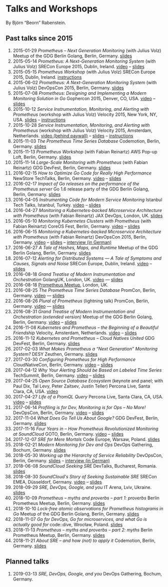 # Talks and Workshops

By Björn “Beorn” Rabenstein.

## Past talks since 2015

1. 2015-01-29 _Prometheus – Next Generation Monitoring_ (with Julius Volz)
   Meetup of the GDG Berlin Golang, Berlin,
   Germany. [slides](https://docs.google.com/presentation/d/1bgN0PpmHZ1P7DMWCLvUD2Fd17tb_n_BWLwOX7LNJrMA/edit?usp=sharing)
1. 2015-05-14 _Prometheus: A Next-Generation Monitoring System_ (with Julius
   Volz) SRECon Europe 2015, Dublin,
   Ireland. [video](https://www.usenix.org/conference/srecon15europe/program/presentation/rabenstein)
   –
   [slides](https://docs.google.com/presentation/d/1Wokf8lWaFWPfLeTjErVeiCfBb7uhluehkEndZCj__8k/edit?usp=sharing)
1. 2015-05-15 _Prometheus Workshop_ (with Julius Volz) SRECon Europe 2015,
   Dublin, Ireland. [instructions](https://goo.gl/AdnkCw)
1. 2015-06-02 _Prometheus: A Next-Generation Monitoring System_ (with Julius
   Volz) DevOpsCon 2015, Berlin,
   Germany. [slides](https://docs.google.com/presentation/d/1opLc6hBejepHPGC7p_0MDOjgyYfMRMkmk3wSXjJW-ME/edit?usp=sharing)
1. 2015-07-08 _Prometheus: Designing and Implementing a Modern Monitoring
   Solution in Go_ Gophercon 2015, Denver, CO,
   USA. [video](https://www.youtube.com/watch?v=1V7eJ0jN8-E) –
   [slides](https://docs.google.com/presentation/d/1T_wdd2KGOPEBhHN6ubendIi87RhtadHOOSAwK0M-Exs/edit?usp=sharing)
1. 2015-10-12 _Service Instrumentation, Monitoring, and Alerting with
   Prometheus_ (workshop with Julius Volz) Velocity 2015, New York, NY,
   USA. [slides](https://docs.google.com/presentation/d/1TyWHb1Ia7PiMNmdhDTr3Lma9qyIWm4M-JM5DuQpV168/edit?usp=sharing)
   – [instructions](https://github.com/juliusv/prometheus_workshop)
1. 2015-10-28 _Service Instrumentation, Monitoring, and Alerting with
   Prometheus_ (workshop with Julius Volz) Velocity 2015, Amsterdam,
   Netherlands. [video (behind paywall)](https://player.oreilly.com/videos/9781491928042)
   –
   [slides](https://docs.google.com/presentation/d/1TyWHb1Ia7PiMNmdhDTr3Lma9qyIWm4M-JM5DuQpV168/edit?usp=sharing)
   – [instructions](https://github.com/juliusv/prometheus_workshop)
1. 2015-11-03 _The Prometheus Time Series Database_ Codemotion, Berlin,
   Germany. [slides](https://docs.google.com/presentation/d/1lErYXD6g81pcwkNNQY06liIREjuUa85LDiBzhyttqLs/edit?usp=sharing)
1. 2015-11-13 _Prometheus Workshop_ (with Fabian Reinartz) AWS Pop-up Loft,
   Berlin, Germany. [slides](https://docs.google.com/presentation/d/1xjkFsIV-wlwUx4mU7I6Z1534-dePX15XjBCLXzNFT-o/edit?usp=sharing)
1. 2015-11-14 _Large-Scale Monitoring with Prometheus_ (with Fabian Reinartz)
   GDG DevFest, Berlin,
   Germany. [slides](https://docs.google.com/presentation/d/1bCh52rQR5fUSvTWOVPv5OYwzF3QWQ4opzgsJHy2C4rw/edit?usp=sharing)
1. 2016-02-15 _How to Optimize Go Code for Really High Performance_ NewStore
   TechTalks, Berlin,
   Germany. [video](https://www.youtube.com/watch?v=ZuQcbqYK0BY) –
   [slides](https://docs.google.com/presentation/d/1Zu0BdbhMRar7ycEwDi8jepGokTXTDXlKFf7C13tusuI/edit?usp=sharing)
1. 2016-02-17 _Impact of Go releases on the performance of the Prometheus
   server_ Go 1.6 release party of the GDG Berlin Golang, Berlin,
   Germany. [slides](https://docs.google.com/presentation/d/1qZlving4s726VWNfKBDDiWlQwOtM12_Pg7DK7VDJIxQ/edit?usp=sharing)
1. 2016-04-05 _Instrumenting Code for Modern Service Monitoring_ Istanbul Tech
   Talks, Istanbul, Turkey. [video](https://www.youtube.com/watch?v=ChXbplvyTqk) – [slides](https://docs.google.com/presentation/d/1zk7YDR1r4FqjrP7Z69Vk0H4uWiALOorjfFtUMuA3rdc/edit?usp=sharing)
1. 2016-04-27 _Monitoring a Kubernetes-backed Microservice Architecture with
   Prometheus_ (with Fabian Reinartz) JAX DevOps, London,
   UK. [slides](https://docs.google.com/presentation/d/12kdCqW0w1uNE81BXV79LTlWyBhuCzbi9yHr1zS8RUi4/edit?usp=sharing)
1. 2016-05-10 _Monitoring Kubernetes Clusters with Prometheus_ (with Fabian
   Reinartz) CoreOS Fest, Berlin,
   Germany. [video](https://www.youtube.com/watch?v=8bIxBtJQBzQ) – [slides](https://docs.google.com/presentation/d/1UgwbdB-cDqxBmjVQj4sSVQ5rNCL-M-F0l7Uy-hiy00Q/edit?usp=sharing)
1. 2016-06-15 _Monitoring a Kubernetes-backed Microservice Architecture with
   Prometheus_ (with Fabian Reinartz) DevOpsCon 2015, Berlin,
   Germany. [video](https://www.youtube.com/watch?v=HnN_HEwo3VY) – [slides](https://docs.google.com/presentation/d/1D-enDvx66pV0uHP2_5ey5-XSu9mZqVym3MukHz-Q8J8/edit?usp=sharing) – [interview (in German)](https://jaxenter.de/microservices-interview-soundcloud-43191)
1. 2016-06-27 _A Tale of Hashes, Maps, and Runtime_ Meetup of the GDG Berlin
   Golang, Berlin,
   Germany. [slides](https://docs.google.com/presentation/d/1zGtJFPd1PaJ-dMB_b_RtjyFLLeEtrG2UaZhUEQYXcAs/edit?usp=sharing)
1. 2016-07-12 _Alerting for Distributed Systems — A Tale of Symptoms and
   Causes, Signals and Noise_ SRECon Europe, Dublin,
   Ireland. [video](https://www.usenix.org/conference/srecon16europe/program/presentation/rabenstein) – [slides](https://docs.google.com/presentation/d/1vtmOfrVbIYdc-IctePjF6-4hQd9VyN21ZDylQeFWlpA/edit?usp=sharing)
1. 2016-08-18 _Grand Treatise of Modern Instrumentation and Orchestration_
   GolangUK, London, UK. [video](https://www.youtube.com/watch?v=HkEZ1LJ7kzQ&list=PLDWZ5uzn69eyh791ZTkEA9OaTxVpGY8_g) — [slides](https://docs.google.com/a/soundcloud.com/presentation/d/1GjpaIoS5VxmS5SwUAp7zH3aq6v8dGWutofLvJEdmcOw/edit?usp=sharing)
1. 2016-08-18 [Prometheus Meetup](http://www.meetup.com/Prometheus-London/events/232832512/), London, UK.
1. 2016-08-25 _The Prometheus Time Series Database_ PromCon, Berlin,
   Germany. [video](https://www.youtube.com/watch?v=HbnGSNEjhUc) — [slides](https://docs.google.com/presentation/d/1TMvzwdaS8Vw9MtscI9ehDyiMngII8iB_Z5D4QW4U4ho/edit?usp=sharing)
1. 2016-08-26 _Plural of Prometheus_ (lightning talk) PromCon, Berlin,
   Germany. [video](https://www.youtube.com/watch?v=B_CDeYrqxjQ) — [slides](https://docs.google.com/presentation/d/1-Bp7wcUmj6WHCBNLK75nnaX7iwE-8LnobB5a_mrY644/edit?usp=sharing)
1. 2016-08-31 _Grand Treatise of Modern Instrumentation and Orchestration
   (extended version)_ Meetup of the GDG Berlin Golang, Berlin,
   Germany. [video](https://youtu.be/OwObdHKN-W0?t=5441) – [slides](https://docs.google.com/a/soundcloud.com/presentation/d/1GjpaIoS5VxmS5SwUAp7zH3aq6v8dGWutofLvJEdmcOw/edit?usp=sharing)
1. 2016-11-08 _Kubernetes and Prometheus – the Beginning of a Beautiful
   Friendship_ Velocity, Amsterdam, Netherlands. [video](https://www.oreilly.com/learning/kubernetes-and-prometheus-the-beginning-of-a-beautiful-friendship) – [slides](https://docs.google.com/presentation/d/1Ad-Q8752SJmgXsNnSn9RFQP7Kn0kPEt27nDNKDKi9x4/edit?usp=sharing)
1. 2016-11-12 _Kubernetes and Prometheus – Cloud Natives United_ GDG DevFest, Berlin, Germany. [slides](https://docs.google.com/presentation/d/1Mzso-prudoCsVbZnsM7_Oq7b_Suin3qjclfmxDdstUA/edit?usp=sharing)
1. 2017-02-03 _What Makes Prometheus a “Next Generation” Monitoring System?_ DESY Zeuthen, Germany. [slides](https://docs.google.com/presentation/d/1yZF8bdjlf8DzLLRmHffgSMv2-mwGWnfsVyIy5MnSxaA/edit?usp=sharing)
1. 2017-03-30 _Configuring Prometheus for High Performance_ CloudNativeCon, Berlin, Germany. [video](https://www.youtube.com/watch?v=hPC60ldCGm8) – [slides](https://docs.google.com/presentation/d/1ewoVTB7BAQWd5xFsibTH5VlS47SPsjKCRRGos4o1crk/edit?usp=sharing)
1. 2017-04-12 _Why Your Alerting Should be Based on Labeled Time Series_ TechSummit, Berlin, Germany. [video](https://youtu.be/-oupSWjLmRc) – [slides](https://docs.google.com/presentation/d/1ke1bkF0EnVsJiE18OoNl1vu3cbc9-bqSH4oMEUxtDd0/edit?usp=sharing)
1. 2017-04-25 _Open Source Database Ecosystem_ (keynote and panel; with Paul Dix, Tal Levy, Peter Zaitsev, Justin Teller) Percona Live, Santa Clara, CA, USA. [video](https://youtu.be/7-vlmsWtGHc?t=1119)
1. 2017-04-27 _Life of a PromQL Query_ Percona Live, Santa Clara, CA, USA. [video](https://www.youtube.com/watch?v=evPYwNzoltU) – [slides](https://docs.google.com/presentation/d/12aiveDqUe_f390juSML0XKCCP0_Zyzvs6GWr4QoTAis/edit?usp=sharing)
1. 2017-06-14 _Profiling is for Dev, Monitoring is for Ops – No More!_ DevOpsCon, Berlin, Germany. [video](https://www.youtube.com/watch?v=JcOfGQPSW6E) – [slides](https://docs.google.com/presentation/d/1zNPFqueQTnt_PdfIYFhRQwpCym7AYin9PmdF7qJhs2s/edit?usp=sharing)
1. 2017-11-04 _What Does Go Tell Us About Google?_ GDG DevFest, Berlin, Germany. [slides](https://docs.google.com/presentation/d/1rn0WeynIHytCRseGBK7dZmq6o7zHSAtq8jOG_nJEvxg/edit?usp=sharing)
1. 2017-11-16 _Four Years in – How Prometheus Revolutionized Monitoring at SoundCloud_ GOTO, Berlin, Germany. [video](https://www.youtube.com/watch?v=hhZrOHKIxLw) – [slides](https://docs.google.com/presentation/d/1oXxB-nPIG5i9F7rKKfUyNnfepytsb4ytCrg_hWe4Lcs/edit?usp=sharing)
1. 2017-12-07 _SRE for Mere Mortals_ Code Europe, Warsaw, Poland. [slides](https://docs.google.com/presentation/d/1k_fuTlza1dyWnXG40FReCrtmbvCwTuanbCWKIDXC8s4/edit?usp=sharing)
1. 2018-02-21 _Modern Monitoring for Dev and Ops_ DevOps Gathering, Bochum, Germany. [slides](https://docs.google.com/presentation/d/1x7nHYRkdvuKUdcCa66rFFyk6PROVbCJnknI0mpcgZuE/edit?usp=sharing)
1. 2018-05-30 _Working up the Hierarchy of Service Reliability_ DevOpsCon, Berlin, Germany. [slides](https://docs.google.com/presentation/d/1nXc2O3QmY-3BySMpld14Ri3GSGKg3S85BI55iN_NqGs/edit?usp=sharing) – [interview (in German)](https://jaxenter.de/site-reliability-engineering-interview-78032)
1. 2018-06-08 _SoundCloud Seeking SRE_ DevTalks, Bucharest, Romania. [slides](https://docs.google.com/presentation/d/1qv_4V4WIC1e6Y1WiX1ozBbwumewkemH0So7VNAJaZJE/edit?usp=sharing)
1. 2018-08-30 _SoundCloud's Story of Seeking Sustainable SRE_ SRECon EMEA, Düsseldorf, Germany. [video](https://www.usenix.org/conference/srecon18europe/presentation/rabenstein) – [slides](https://docs.google.com/presentation/d/1Z_LsHYeFXJrBOPxjXHuTC069BLvvLb9I1kfED8QCGfQ/edit?usp=sharing)
1. 2018-09-29 _SRE, DevOps, Google, and you_ IT Arena, Lviv, Ukraine. [slides](https://docs.google.com/presentation/d/1OJwYwEFk1RlDSHL2swiVFy1cS2LNwFe_itDXQA6PEZU/edit?usp=sharing)
1. 2018-10-09 _Prometheus – myths and proverbs – part 1: proverbs_ Berlin Prometheus Meetup, Berlin, Germany. [slides](https://docs.google.com/presentation/d/1y8MEAfr3oV8OipcvdFwI1W5XjXl-y2DA8nyGM8N6IDg/edit?usp=sharing)
1. 2018-10-10 _Lock-free atomic observations for Prometheus histograms in Go_ Meetup of the GDG Berlin Golang, Berlin, Germany. [slides](https://docs.google.com/presentation/d/1wuNNW-g6v8qizIc_IxAGZTj-49TODKF0TYddTA1VDUo/edit?usp=sharing)
1. 2018-11-07 _Go for DevOps, Go for microservices, and what Go is actually good for_ code::dive, Wrocław, Poland. [slides](https://docs.google.com/presentation/d/1gOreGMGLQJnm_BEz73R-M65ygkww5wj5mPiy9w3fyZU/edit?usp=sharing)
1. 2018-11-13 _Prometheus – myths and proverbs – part 2: myths_ Berlin Prometheus Meetup, Berlin, Germany. [slides](https://docs.google.com/presentation/d/1BGTliYHgZjzLTovT-Drk44SX79LLt9zd7LQ4klU4WIo/edit?usp=sharing)
1. 2018-11-21 _About SRE – and how (not) to apply it_ Codemotion, Berlin, Germany. [slides](https://docs.google.com/presentation/d/1tudLXvOU-0YKQajDSTTE2dCCqzh43cWfThCU13EoIDU/edit?usp=sharing)

## Planned talks

1. 2019-03-13 _SRE, DevOps, Google, and you_ DevOps Gathering, Bochum, Germany.
